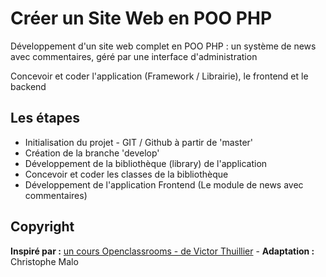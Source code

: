 # Créer un Site Web en POO PHP

Développement d'un site web complet en POO PHP : un système de news avec commentaires, géré par une interface d'administration

Concevoir et coder l'application (Framework / Librairie), le frontend et le backend

## Les étapes
- Initialisation du projet - GIT / Github à partir de 'master'
- Création de la branche 'develop'
- Développement de la bibliothèque (library) de l'application
- Concevoir et coder les classes de la bibliothèque
- Développement de l'application Frontend (Le module de news avec commentaires)

## Copyright
**Inspiré par :** [un cours Openclassrooms - de Victor Thuillier](https://openclassrooms.com/courses/programmez-en-oriente-objet-en-php/description-de-l-application) - **Adaptation :** Christophe Malo